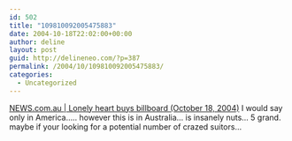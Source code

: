 ```yaml
---
id: 502
title: "109810092005475883"
date: 2004-10-18T22:02:00+00:00
author: deline
layout: post
guid: http://delineneo.com/?p=387
permalink: /2004/10/109810092005475883/
categories:
  - Uncategorized
---
```

[NEWS.com.au | Lonely heart buys billboard (October 18, 2004)](http://www.news.com.au/common/story_page/0,4057,11106487%255E13780,00.html) I would say only in America&#8230;.. however this is in Australia&#8230; is insanely nuts&#8230; 5 grand. maybe if your looking for a potential number of crazed suitors&#8230;